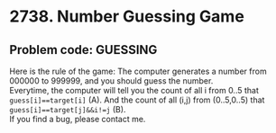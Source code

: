 2738\. Number Guessing Game
===========================

## Problem code: GUESSING

Here is the rule of the game: The computer generates a number from 000000 to 999999, and you should guess the number.  
Everytime, the computer will tell you the count of all i from 0..5 that `guess[i]==target[i]` (A). And the count of all (i,j) from (0..5,0..5) that `guess[i]==target[j]&&i!=j` (B).  
If you find a bug, please contact me.   
